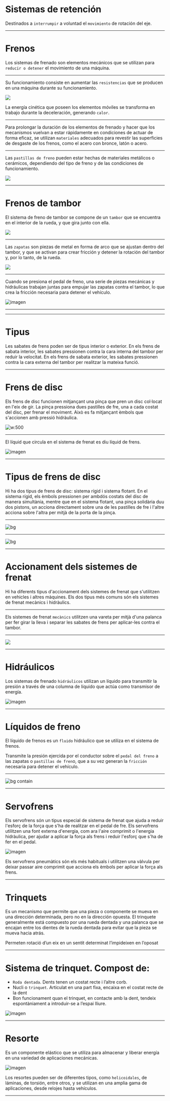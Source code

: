 # Sistemas de retención
Destinados a ``interrumpir`` a voluntad el ``movimiento`` de rotación del eje.

---
# Frenos

Los sistemas de frenado son elementos mecánicos que se utilizan para ``reducir o detener`` el movimiento de una máquina.

---

Su funcionamiento consiste en aumentar las ``resistencias`` que se producen en una máquina durante su funcionamiento.

![](2023-03-10-09-24-28.png)

La energía cinética que poseen los elementos móviles se transforma en trabajo durante la deceleración, generando ``calor``.

---

Para prolongar la duración de los elementos de frenado y hacer que los mecanismos vuelvan a estar rápidamente en condiciones de actuar de forma eficaz, se utilizan ``materiales`` adecuados para revestir las superficies de desgaste de los frenos, como el acero con bronce, latón o acero.

---

Las ``pastillas de freno`` pueden estar hechas de materiales metálicos o cerámicos, dependiendo del tipo de freno y de las condiciones de funcionamiento.

![](2023-03-10-09-23-40.png)

---

# Frenos de tambor

El sistema de freno de tambor se compone de un ``tambor`` que se encuentra en el interior de la rueda, y que gira junto con ella.

![](2023-03-10-09-43-13.png)

---

Las ``zapatas`` son piezas de metal en forma de arco que se ajustan dentro del tambor, y que se activan para crear fricción y detener la rotación del tambor y, por lo tanto, de la rueda.

![](2023-03-10-09-44-55.png)

---
Cuando se presiona el pedal de freno, una serie de piezas mecánicas y hidráulicas trabajan juntas para empujar las zapatas contra el tambor, lo que crea la fricción necesaria para detener el vehículo.

![imagen](media/image25.gif)

---

---

# Tipus

Les sabates de frens poden ser de tipus interior o exterior. En els frens de sabata interior, les sabates pressionen contra la cara interna del tambor per reduir la velocitat. En els frens de sabata exterior, les sabates pressionen contra la cara externa del tambor per realitzar la mateixa funció.

---

# Frens de disc

Els frens de disc funcionen mitjançant una pinça que pren un disc col·locat en l'eix de gir. La pinça pressiona dues pastilles de fre, una a cada costat del disc, per frenar el moviment. Això es fa mitjançant èmbols que s'accionen amb pressió hidràulica.

![w:500](media/image26.gif)

---

El líquid que circula en el sistema de frenat es diu líquid de frens.

![imagen](media/image27.png)

---

# Tipus de frens de disc

Hi ha dos tipus de frens de disc: sistema rígid i sistema flotant. En el sistema rígid, els èmbols pressionen per ambdós costats del disc de manera simultània, mentre que en el sistema flotant, una pinça solidària duu dos pistons, un acciona directament sobre una de les pastilles de fre i l'altre acciona sobre l'altra per mitjà de la porta de la pinça.

---

![bg](media/image28.png)

---

![bg](media/image29.png)

---

# Accionament dels sistemes de frenat

Hi ha diferents tipus d'accionament dels sistemes de frenat que s'utilitzen en vehicles i altres màquines. Els dos tipus més comuns són els sistemes de frenat mecànics i hidràulics.

---

Els sistemes de frenat ``mecànics`` utilitzen una vareta per mitjà d'una palanca per fer girar la lleva i separar les sabates de frens per aplicar-les contra el tambor.

---

![](2023-03-10-09-46-54.png)

---

# Hidráulicos

Los sistemas de frenado ``hidráulicos`` utilizan un líquido para transmitir la presión a través de una columna de líquido que actúa como transmisor de energía.

![imagen](media/image30.gif)

---

# Líquidos de freno

El líquido de frenos es un ``fluido`` hidráulico que se utiliza en el sistema de frenos.

Transmite la presión ejercida por el conductor sobre el ``pedal del freno`` a las zapatas o ``pastillas de fren``o, que a su vez generan la ``fricción`` necesaria para detener el vehículo.

---

![bg contain](2023-03-10-09-51-29.png)

---
# Servofrens

Els servofrens són un tipus especial de sistema de frenat que ajuda a reduir l'esforç de la força que s'ha de realitzar en el pedal de fre. Els servofrens utilitzen una font externa d'energia, com ara l'aire comprimit o l'energia hidràulica, per ajudar a aplicar la força als frens i reduir l'esforç que s'ha de fer en el pedal.

![imagen](media/image31.jpg)

Els servofrens pneumàtics són els més habituals i utilitzen una vàlvula per deixar passar aire comprimit que acciona els èmbols per aplicar la força als frens.

---
# Trinquets

Es un mecanismo que permite que una pieza o componente se mueva en una dirección determinada, pero no en la dirección opuesta. El trinquete generalmente está compuesto por una rueda dentada y una palanca que se encajan entre los dientes de la rueda dentada para evitar que la pieza se mueva hacia atrás.

Permeten rotació d’un eix en un sentit determinat l’impideixen en l’oposat

---

# Sistema de trinquet. Compost de:

- ``Roda dentada``. Dents tenen un costat recte i l’altre corb.
- Nucli o ``trinquet``. Articulat en una part fixa, encaixa en el costat recte de la dent
- Bon funcionament quan el trinquet, en contacte amb la dent, tendeix espontàniament a introduir-se a l’espai lliure.

![imagen](media/image32.png)

---

# Resorte

Es un componente elástico que se utiliza para almacenar y liberar energía en una variedad de aplicaciones mecánicas.

![imagen](media/image33.gif)

Los resortes pueden ser de diferentes tipos, como ``helicoidales``, de láminas, de torsión, entre otros, y se utilizan en una amplia gama de aplicaciones, desde relojes hasta vehículos.

---
<!-- _class: invert -->